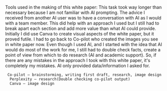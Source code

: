 Tools used in the making of this white paper:
This task took way longer than necessary because I am not familiar with AI prompting. The advice I received from another AI user was to have a conversation with AI as I would with a team member. This did help with an approach I used but I still had to break apart each section and add more value than what AI could provide. 
Initially I did use Canva to create visual aspects of the white paper, but it proved futile. I had to go back to Co-pilot who created the images you see in white paper now.
Even though I used AI, and I started with the idea that AI would do most of the work for me, I still had to double check facts, create a point of view from which to do research (AI and academic support).  So, if there are any mistakes in the approach I took with this white paper, it's completely my mistakes. AI only provided data/information I asked for. 
    
     Co-pilot – brainstorming, writing first draft, research, image design
      Perplexity – research(Double checking co-pilot output)
      Canva – image design

